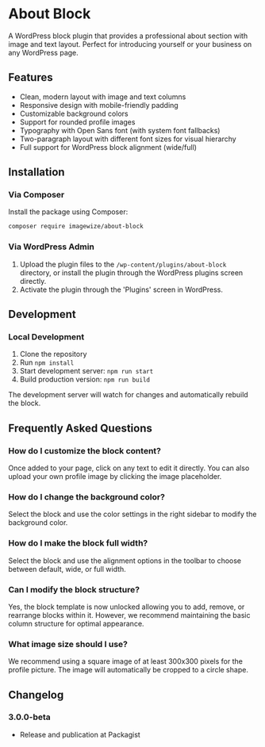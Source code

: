 # About Block

A WordPress block plugin that provides a professional about section with image and text layout. Perfect for introducing yourself or your business on any WordPress page.

## Features

- Clean, modern layout with image and text columns
- Responsive design with mobile-friendly padding
- Customizable background colors
- Support for rounded profile images
- Typography with Open Sans font (with system font fallbacks)
- Two-paragraph layout with different font sizes for visual hierarchy
- Full support for WordPress block alignment (wide/full)

## Installation

### Via Composer

Install the package using Composer:
```sh
composer require imagewize/about-block
```

### Via WordPress Admin

1. Upload the plugin files to the `/wp-content/plugins/about-block` directory, or install the plugin through the WordPress plugins screen directly.
2. Activate the plugin through the 'Plugins' screen in WordPress.

## Development

### Local Development

1. Clone the repository
2. Run `npm install`
3. Start development server: `npm run start`
4. Build production version: `npm run build`

The development server will watch for changes and automatically rebuild the block.

## Frequently Asked Questions

### How do I customize the block content?

Once added to your page, click on any text to edit it directly. You can also upload your own profile image by clicking the image placeholder.

### How do I change the background color?

Select the block and use the color settings in the right sidebar to modify the background color.

### How do I make the block full width?

Select the block and use the alignment options in the toolbar to choose between default, wide, or full width.

### Can I modify the block structure?

Yes, the block template is now unlocked allowing you to add, remove, or rearrange blocks within it. However, we recommend maintaining the basic column structure for optimal appearance.

### What image size should I use?

We recommend using a square image of at least 300x300 pixels for the profile picture. The image will automatically be cropped to a circle shape.


## Changelog

### 3.0.0-beta
* Release and publication at Packagist
